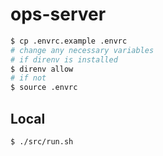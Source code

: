 # ops-server

```bash
$ cp .envrc.example .envrc
# change any necessary variables
# if direnv is installed
$ direnv allow
# if not
$ source .envrc
```

## Local

```bash
$ ./src/run.sh
```